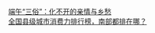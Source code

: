   
[端午“三俗”：化不开的亲情与乡愁](http://www.dianyue.me/archives/892/ruikgflmpiqu59zq/)  
[全国县级城市消费力排行榜，南部都排在哪？](http://www.dianyue.me/archives/108/u5o1c3w4fpz5hvxd/)